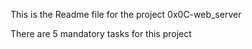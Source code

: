 This is the Readme file for the project 0x0C-web_server

There are 5 mandatory tasks for this project
